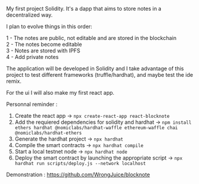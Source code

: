 My first project Solidity. It's a dapp that aims to store notes in a decentralized way.

I plan to evolve things in this order:

1 - The notes are public, not editable and are stored in the blockchain  
2 - The notes become editable  
3 - Notes are stored with IPFS  
4 - Add private notes  

The application will be developed in Solidity and I take advantage of this project to test different frameworks (truffle/hardhat), and maybe test the ide remix.

For the ui I will also make my first react app.

Personnal reminder :

1. Create the react app -> `npx create-react-app react-blocknote`  
2. Add the requiered dependencies for solidity and hardhat -> `npm install ethers hardhat @nomiclabs/hardhat-waffle ethereum-waffle chai @nomiclabs/hardhat-ethers`  
3. Generate the hardhat project -> `npx hardhat`  
4. Compile the smart contracts -> `npx hardhat compile`  
5. Start a local testnet node -> `npx hardhat node`  
6. Deploy the smart contract by launching the appropriate script -> `npx hardhat run scripts/deploy.js --network localhost`  

Demonstration : https://github.com/WrongJuice/blocknote

